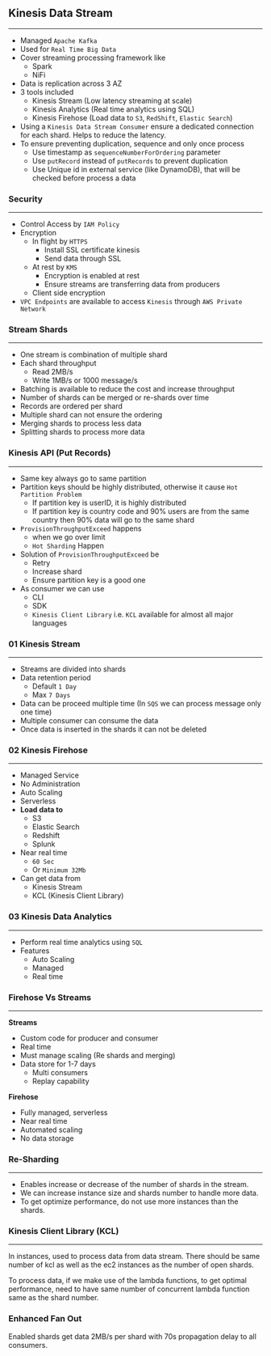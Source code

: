 ## Kinesis Data Stream

---

- Managed `Apache Kafka`
- Used for `Real Time Big Data`
- Cover streaming processing framework like
  - Spark
  - NiFi
- Data is replication across 3 AZ
- 3 tools included
  - Kinesis Stream (Low latency streaming at scale)
  - Kinesis Analytics (Real time analytics using SQL)
  - Kinesis Firehose (Load data to `S3`, `RedShift`, `Elastic Search`)
- Using a `Kinesis Data Stream Consumer` ensure a dedicated connection for each shard. Helps to reduce the latency.
- To ensure preventing duplication, sequence and only once process
  - Use timestamp as `sequenceNumberForOrdering` parameter
  - Use `putRecord` instead of `putRecords` to prevent duplication
  - Use Unique id in external service (like DynamoDB), that will be checked before process a data

### Security

---

- Control Access by `IAM Policy`
- Encryption
  - In flight by `HTTPS`
    - Install SSL certificate kinesis
    - Send data through SSL
  - At rest by `KMS`
    - Encryption is enabled at rest
    - Ensure streams are transferring data from producers
  - Client side encryption
- `VPC Endpoints` are available to access `Kinesis` through `AWS Private Network`

### Stream Shards

---

- One stream is combination of multiple shard
- Each shard throughput
  - Read 2MB/s
  - Write 1MB/s or 1000 message/s
- Batching is available to reduce the cost and increase throughput
- Number of shards can be merged or re-shards over time
- Records are ordered per shard
- Multiple shard can not ensure the ordering
- Merging shards to process less data
- Splitting shards to process more data

### Kinesis API (Put Records)

---

- Same key always go to same partition
- Partition keys should be highly distributed, otherwise it cause `Hot Partition Problem`
  - If partition key is userID, it is highly distributed
  - If partition key is country code and 90% users are from the same country then 90% data will go to the same shard
- `ProvisionThroughputExceed` happens
  - when we go over limit
  - `Hot Sharding` Happen
- Solution of `ProvisionThroughputExceed` be
  - Retry
  - Increase shard
  - Ensure partition key is a good one
- As consumer we can use
  - CLI
  - SDK
  - `Kinesis Client Library` i.e. `KCL` available for almost all major languages

### 01 Kinesis Stream

---

- Streams are divided into shards
- Data retention period
  - Default `1 Day`
  - Max `7 Days`
- Data can be proceed multiple time (In `SQS` we can process message only one time)
- Multiple consumer can consume the data
- Once data is inserted in the shards it can not be deleted

### 02 Kinesis Firehose

---

- Managed Service
- No Administration
- Auto Scaling
- Serverless
- **Load data to**
  - S3
  - Elastic Search
  - Redshift
  - Splunk
- Near real time
  - `60 Sec`
  - Or `Minimum 32Mb`
- Can get data from
  - Kinesis Stream
  - KCL (Kinesis Client Library)

### 03 Kinesis Data Analytics

---

- Perform real time analytics using `SQL`
- Features
  - Auto Scaling
  - Managed
  - Real time

### Firehose Vs Streams

---

**Streams**

- Custom code for producer and consumer
- Real time
- Must manage scaling (Re shards and merging)
- Data store for 1-7 days
  - Multi consumers
  - Replay capability

**Firehose**

- Fully managed, serverless
- Near real time
- Automated scaling
- No data storage

### Re-Sharding

---

- Enables increase or decrease of the number of shards in the stream.
- We can increase instance size and shards number to handle more data.
- To get optimize performance, do not use more instances than the shards.

### Kinesis Client Library (KCL)

---

In instances, used to process data from data stream. There should be same number of kcl as well as the ec2 instances as the number of open shards.

To process data, if we make use of the lambda functions, to get optimal performance, need to have same number of concurrent lambda function same as the shard number.

### Enhanced Fan Out

Enabled shards get data 2MB/s per shard with 70s propagation delay to all consumers.
